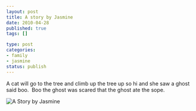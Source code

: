 ```yaml
--- 
layout: post
title: A story by Jasmine
date: 2010-04-28
published: true
tags: []

type: post
categories: 
- family
- jasmine
status: publish
---
```

A cat will go to the tree and climb up the tree up so hi and she saw a ghost said boo.  Boo the ghost was scared that the ghost ate the sope.

![A Story by Jasmine](http://media.eick.us/2010/04/jasmine-story.jpg)